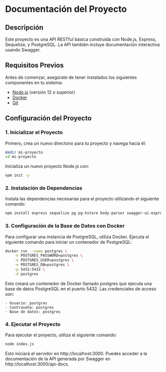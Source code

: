 # Documentación del Proyecto

## Descripción

Este proyecto es una API RESTful básica construida con Node.js, Express, Sequelize, y PostgreSQL. La API también incluye documentación interactiva usando Swagger.

## Requisitos Previos

Antes de comenzar, asegúrate de tener instalados los siguientes componentes en tu sistema:

- [Node.js](https://nodejs.org/) (versión 12 o superior)
- [Docker](https://www.docker.com/get-started)
- [Git](https://git-scm.com/)

## Configuración del Proyecto

### 1. Inicializar el Proyecto

Primero, crea un nuevo directorio para tu proyecto y navega hacia él:

```bash
mkdir mi-proyecto
cd mi-proyecto
```

Inicializa un nuevo proyecto Node.js con:
```bash
npm init -y
```

### 2. Instalación de Dependencias
Instala las dependencias necesarias para el proyecto utilizando el siguiente comando:
```bash
npm install express sequelize pg pg-hstore body-parser swagger-ui-express swagger-jsdoc
```

### 3. Configuración de la Base de Datos con Docker
Para configurar una instancia de PostgreSQL, utiliza Docker. Ejecuta el siguiente comando para iniciar un contenedor de PostgreSQL:
```bash
docker run --name postgres \
    -e POSTGRES_PASSWORD=postgres \
    -e POSTGRES_USER=postgres \
    -e POSTGRES_DB=postgres \
    -p 5432:5432 \
    -d postgres
```
Esto creará un contenedor de Docker llamado postgres que ejecuta una base de datos PostgreSQL en el puerto 5432. Las credenciales de acceso son:

    · Usuario: postgres
    · Contraseña: postgres
    · Base de datos: postgres

### 4. Ejecutar el Proyecto
Para ejecutar el proyecto, utiliza el siguiente comando:
```bash
node index.js
```
Esto iniciará el servidor en http://localhost:3000. Puedes acceder a la documentación de la API generada por Swagger en http://localhost:3000/api-docs.